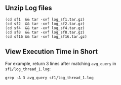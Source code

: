 
## Unzip Log files

    (cd sf1  && tar -xvf log_sf1.tar.gz)
    (cd sf2  && tar -xvf log_sf2.tar.gz)
    (cd sf4  && tar -xvf log_sf4.tar.gz)
    (cd sf8  && tar -xvf log_sf8.tar.gz)
    (cd sf16 && tar -xvf log_sf16.tar.gz)

## View Execution Time in Short

For example, return 3 lines after matching `avg_query` in `sf1/log_thread_1.log`:

    grep -A 3 avg_query sf1/log_thread_1.log



